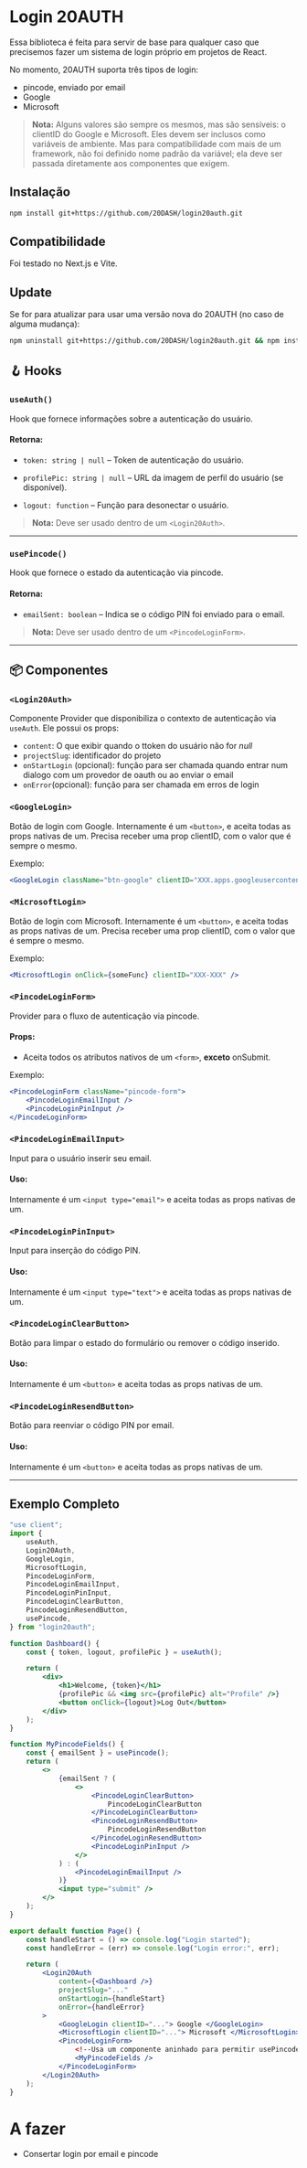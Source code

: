 # Login 20AUTH

Essa biblioteca é feita para servir de base para qualquer caso que precisemos fazer um sistema de login próprio em projetos de React.

No momento, 20AUTH suporta três tipos de login:

-   pincode, enviado por email
-   Google
-   Microsoft

> **Nota:** Alguns valores são sempre os mesmos, mas são sensíveis: o clientID do Google e Microsoft. Eles devem ser inclusos como variáveis de ambiente. Mas para compatibilidade com mais de um framework, não foi definido nome padrão da variável; ela deve ser passada diretamente aos componentes que exigem.

## Instalação

```bash
npm install git+https://github.com/20DASH/login20auth.git
```

## Compatibilidade

Foi testado no Next.js e Vite.

## Update

Se for para atualizar para usar uma versão nova do 20AUTH (no caso de alguma mudança):

```bash
npm uninstall git+https://github.com/20DASH/login20auth.git && npm install git+https://github.com/20DASH/login20auth.git
```

## 🪝 Hooks

### `useAuth()`

Hook que fornece informações sobre a autenticação do usuário.

#### Retorna:

-   `token: string | null` – Token de autenticação do usuário.
-   `profilePic: string | null` – URL da imagem de perfil do usuário (se disponível).

-   `logout: function` – Função para desonectar o usuário.

> **Nota:** Deve ser usado dentro de um `<Login20Auth>`.

---

### `usePincode()`

Hook que fornece o estado da autenticação via pincode.

#### Retorna:

-   `emailSent: boolean` – Indica se o código PIN foi enviado para o email.

> **Nota:** Deve ser usado dentro de um `<PincodeLoginForm>`.

---

## 📦 Componentes

### `<Login20Auth>`

Componente Provider que disponibiliza o contexto de autenticação via `useAuth`. Ele possui os props:

-   `content`: O que exibir quando o ttoken do usuário não for _null_
-   `projectSlug`: identificador do projeto
-   `onStartLogin` (opcional): função para ser chamada quando entrar num dialogo com um provedor de oauth ou ao enviar o email
-   `onError`(opcional): função para ser chamada em erros de login

### `<GoogleLogin>`

Botão de login com Google. Internamente é um `<button>`, e aceita todas as props nativas de um. Precisa receber uma prop clientID, com o valor que é sempre o mesmo.

Exemplo:

```jsx
<GoogleLogin className="btn-google" clientID="XXX.apps.googleusercontent.com" />
```

### `<MicrosoftLogin>`

Botão de login com Microsoft. Internamente é um `<button>`, e aceita todas as props nativas de um. Precisa receber uma prop clientID, com o valor que é sempre o mesmo.

Exemplo:

```jsx
<MicrosoftLogin onClick={someFunc} clientID="XXX-XXX" />
```

### `<PincodeLoginForm>`

Provider para o fluxo de autenticação via pincode.

#### Props:

-   Aceita todos os atributos nativos de um `<form>`, **exceto** onSubmit.

Exemplo:

```jsx
<PincodeLoginForm className="pincode-form">
	<PincodeLoginEmailInput />
	<PincodeLoginPinInput />
</PincodeLoginForm>
```

### `<PincodeLoginEmailInput>`

Input para o usuário inserir seu email.

#### Uso:

Internamente é um `<input type="email">` e aceita todas as props nativas de um.

### `<PincodeLoginPinInput>`

Input para inserção do código PIN.

#### Uso:

Internamente é um `<input type="text">` e aceita todas as props nativas de um.

### `<PincodeLoginClearButton>`

Botão para limpar o estado do formulário ou remover o código inserido.

#### Uso:

Internamente é um `<button>` e aceita todas as props nativas de um.

### `<PincodeLoginResendButton>`

Botão para reenviar o código PIN por email.

#### Uso:

Internamente é um `<button>` e aceita todas as props nativas de um.

---

## Exemplo Completo

```jsx
"use client";
import {
	useAuth,
	Login20Auth,
	GoogleLogin,
	MicrosoftLogin,
	PincodeLoginForm,
	PincodeLoginEmailInput,
	PincodeLoginPinInput,
	PincodeLoginClearButton,
	PincodeLoginResendButton,
	usePincode,
} from "login20auth";

function Dashboard() {
	const { token, logout, profilePic } = useAuth();

	return (
		<div>
			<h1>Welcome, {token}</h1>
			{profilePic && <img src={profilePic} alt="Profile" />}
			<button onClick={logout}>Log Out</button>
		</div>
	);
}

function MyPincodeFields() {
	const { emailSent } = usePincode();
	return (
		<>
			{emailSent ? (
				<>
					<PincodeLoginClearButton>
						PincodeLoginClearButton
					</PincodeLoginClearButton>
					<PincodeLoginResendButton>
						PincodeLoginResendButton
					</PincodeLoginResendButton>
					<PincodeLoginPinInput />
				</>
			) : (
				<PincodeLoginEmailInput />
			)}
			<input type="submit" />
		</>
	);
}

export default function Page() {
	const handleStart = () => console.log("Login started");
	const handleError = (err) => console.log("Login error:", err);

	return (
		<Login20Auth
			content={<Dashboard />}
			projectSlug="..."
			onStartLogin={handleStart}
			onError={handleError}
		>
			<GoogleLogin clientID="..."> Google </GoogleLogin>
			<MicrosoftLogin clientID="..."> Microsoft </MicrosoftLogin>
			<PincodeLoginForm>
                <!--Usa um componente aninhado para permitir usePincode-->
				<MyPincodeFields />
			</PincodeLoginForm>
		</Login20Auth>
	);
}
```

# A fazer

-   Consertar login por email e pincode
